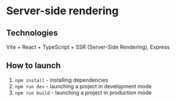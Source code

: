 # Server-side rendering

## Technologies

Vite + React + TypeScript + SSR (Server-Side Rendering), Express

## How to launch

1. ```npm install``` - installing dependencies
2. ```npm run dev``` - launching a project in development mode
3. ```npm run build``` - launching a project in production mode
